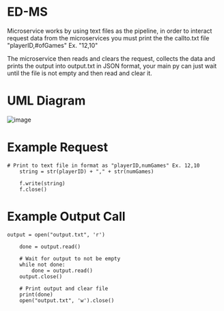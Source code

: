 # ED-MS
Microservice works by using text files as the pipeline, in order to interact request data from the microservices you must print the the callto.txt file "playerID,#ofGames" Ex. "12,10" 

The microservice then reads and clears the request, collects the data and prints the output into output.txt in JSON format, your main py can just wait until the file is not empty and then read and clear it. 


# UML Diagram

![image](https://github.com/kotacodes/ED-MS/assets/46253336/f8889292-7632-4c91-bf66-2bf27adbd00b)


# Example Request
```
# Print to text file in format as "playerID,numGames" Ex. 12,10
    string = str(playerID) + "," + str(numGames)

    f.write(string)
    f.close()
```

# Example Output Call 
```
output = open("output.txt", 'r')

    done = output.read()

    # Wait for output to not be empty
    while not done:
        done = output.read()
    output.close()

    # Print output and clear file
    print(done)
    open("output.txt", 'w').close()
```

